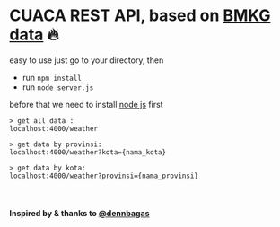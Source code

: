 # CUACA REST API, based on [BMKG data](https://data.bmkg.go.id/prakiraan-cuaca/) 🔥

easy to use just go to your directory, then
- run `npm install`
- run `node server.js`

before that we need to install [node js](https://nodejs.org/en/) first

```
> get all data :
localhost:4000/weather

> get data by provinsi:
localhost:4000/weather?kota={nama_kota}

> get data by kota:
localhost:4000/weather?provinsi={nama_provinsi}
```

<br/>

#### Inspired by & thanks to [@dennbagas](https://github.com/dennbagas/bmkg-weather-api)
